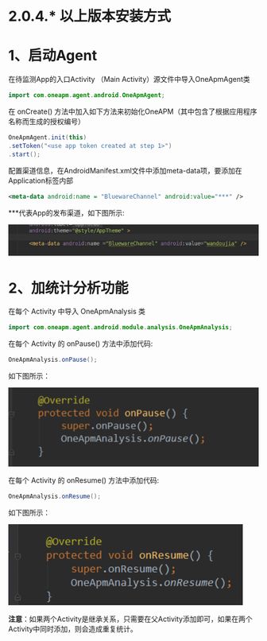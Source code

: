 # 2.0.4.* 以上版本安装方式

# 1、启动Agent

在待监测App的入口Activity （Main Activity）源文件中导入OneApmAgent类

```java
import com.oneapm.agent.android.OneApmAgent;
```

在 onCreate() 方法中加入如下方法来初始化OneAPM（其中包含了根据应用程序名称而生成的授权编号）

```java
OneApmAgent.init(this)
.setToken("<use app token created at step 1>")
.start();
```

配置渠道信息，在AndroidManifest.xml文件中添加meta-data项，要添加在Application标签内部

```xml
<meta-data android:name = "BluewareChannel" android:value="***" />
```

***代表App的发布渠道，如下图所示:

![agent](agent.png)

# 2、加统计分析功能

在每个 Activity 中导入 OneApmAnalysis 类

```java
import com.oneapm.agent.android.module.analysis.OneApmAnalysis;
```

在每个 Activity 的 onPause() 方法中添加代码:

```java
OneApmAnalysis.onPause();
```

如下图所示：

![](eclipse-statistics-onpause.png)

在每个 Activity 的 onResume() 方法中添加代码:

```java
OneApmAnalysis.onResume();
```

如下图所示：

![](eclipse-statistics-onresume.png)

**注意**：如果两个Activity是继承关系，只需要在父Activity添加即可，如果在两个Activity中同时添加，则会造成重复统计。